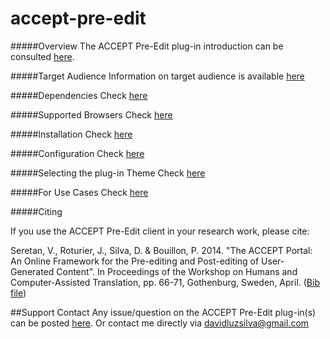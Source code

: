 accept-pre-edit
===============

#####Overview
The ACCEPT Pre-Edit plug-in introduction can be consulted [here](https://github.com/accept-project/accept-docs/blob/master/pre-edit/plugin/introduction.rst).

#####Target Audience
Information on target audience is available [here](https://github.com/accept-project/accept-docs/blob/master/pre-edit/plugin/target_audience.rst)

#####Dependencies 
Check [here](https://github.com/accept-project/accept-docs/blob/master/pre-edit/plugin/dependencies.rst)

#####Supported Browsers
Check [here](https://github.com/accept-project/accept-docs/blob/master/pre-edit/plugin/supported_browsers.rst)

#####Installation
Check [here](https://github.com/accept-project/accept-docs/blob/master/pre-edit/plugin/installation.rst)

#####Configuration
Check [here](https://github.com/accept-project/accept-docs/blob/master/pre-edit/plugin/configuration.rst)

#####Selecting the plug-in Theme
Check [here](https://github.com/accept-project/accept-docs/blob/master/pre-edit/plugin/theme.rst)

#####For Use Cases
Check [here](https://github.com/accept-project/accept-docs/blob/master/pre-edit/plugin/examples.rst)

#####Citing

If you use the ACCEPT Pre-Edit client in your research work, please cite:

Seretan, V., Roturier, J., Silva, D. & Bouillon, P. 2014. "The ACCEPT Portal: An Online Framework for the Pre-editing and Post-editing of User-Generated Content". In Proceedings of the Workshop on Humans and Computer-Assisted Translation, pp. 66-71, Gothenburg, Sweden, April. ([Bib file](https://raw.githubusercontent.com/accept-project/accept-pre-edit/master/cite.bib))

##Support Contact
Any issue/question on the ACCEPT Pre-Edit plug-in(s) can be posted
 [here](https://github.com/accept-project/accept-pre-edit/issues).
Or contact me directly via davidluzsilva@gmail.com
